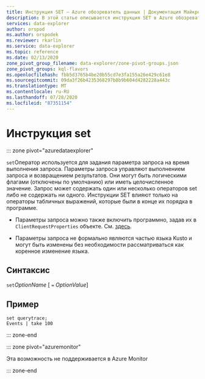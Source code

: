 ```yaml
---
title: Инструкция SET — Azure обозреватель данных | Документация Майкрософт
description: В этой статье описывается инструкция SET в Azure обозреватель данных.
services: data-explorer
author: orspod
ms.author: orspodek
ms.reviewer: rkarlin
ms.service: data-explorer
ms.topic: reference
ms.date: 02/13/2020
zone_pivot_group_filename: data-explorer/zone-pivot-groups.json
zone_pivot_groups: kql-flavors
ms.openlocfilehash: fbb5d3765b4be20b55cd7e3fa155a26e429c61e8
ms.sourcegitcommit: 09da3f26b4235368297b8b9b604d4282228a443c
ms.translationtype: MT
ms.contentlocale: ru-RU
ms.lasthandoff: 07/28/2020
ms.locfileid: "87351154"
---
```

# <a name="set-statement"></a>Инструкция set

::: zone pivot="azuredataexplorer"

`set`Оператор используется для задания параметра запроса на время выполнения запроса.
Параметры запроса управляют выполнением запроса и возвращением результатов. Они могут быть логическими флагами (отключены по умолчанию) или иметь целочисленное значение. Запрос может содержать один или несколько операторов set либо не содержать ни одного. Инструкции SET влияют только на операторы табличных выражений, которые были в конце их порядка в программе.

* Параметры запроса можно также включить программно, задав их в `ClientRequestProperties` объекте. См. [здесь](../api/netfx/request-properties.md).
  
* Параметры запроса не формально являются частью языка Kusto и могут быть изменены без необходимости рассматриваться как коренное изменение языка.

## <a name="syntax"></a>Синтаксис

`set`*OptionName* [ `=` *OptionValue*]

## <a name="example"></a>Пример

```kusto
set querytrace;
Events | take 100
```

::: zone-end

::: zone pivot="azuremonitor"

Эта возможность не поддерживается в Azure Monitor

::: zone-end
